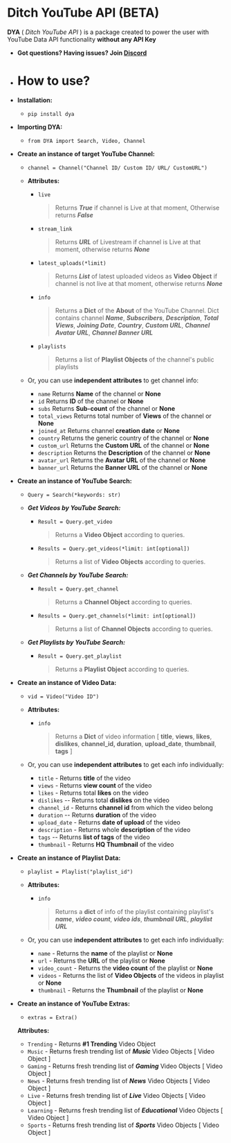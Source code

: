 # Ditch YouTube API (BETA)             
 **DYA** ( *Ditch YouTube API* ) is a package created to power the user with YouTube Data API functionality **without any API Key**  
  
  
 - **Got questions? Having issues? Join [Discord](https://discord.gg/YAFGAaMrTC)**  
 - # How to use?       
 - **Installation:**   
   - `pip install dya`
 

 - **Importing DYA:**   
   - `from DYA import Search, Video, Channel`              

             
 - **Create an instance of target YouTube Channel:**   
	- `channel = Channel("Channel ID/ Custom ID/ URL/ CustomURL") `  
	       
	 - **Attributes:**     
		- `live`    
			> Returns ***True*** if channel is Live at that moment, Otherwise returns ***False***  
			            
		 - `stream_link`     
			> Returns ***URL*** of Livestream if channel is Live at that moment, otherwise returns ***None***  
			            
		 - `latest_uploads(*limit)`     
			> Returns ***List*** of latest uploaded videos as **Video Object** if channel is not live at that moment, otherwise returns ***None***
			      
		 - `info`  
			 > Returns a **Dict** of the **About** of the YouTube Channel. Dict contains channel ***Name***, ***Subscribers***, ***Description***, ***Total Views***, ***Joining Date***, ***Country***, ***Custom URL***, ***Channel Avatar URL***,  ***Channel Banner URL***  
			 
		  - `playlists`     
			> Returns a list of **Playlist Objects** of the channel's public playlists  
			      
	- Or, you can use **independent attributes** to get channel info:  
		 - `name` Returns **Name** of the channel or **None**  
		 - `id` Returns **ID** of the channel or **None**  
		 - `subs` Returns **Sub-count** of the channel or **None**      
		- `total_views` Returns total number of **Views** of the channel or **None**         
		- `joined_at` Returns channel **creation date** or **None**     
		- `country` Returns the generic country of the channel or **None**    
		- `custom_url` Returns the **Custom URL** of the channel or **None**     
		- `description` Returns the **Description** of the channel or **None**     
		- `avatar_url` Returns the **Avatar URL** of the channel or **None**     
		- `banner_url` Returns the **Banner URL** of the channel or **None**    

	
 - **Create an instance of YouTube Search:**        
	- `Query = Search(*keywords: str)`  
   - ***Get Videos by YouTube Search:***     
		- `Result = Query.get_video`        
			> Returns a **Video Object** according to queries.    
		- `Results = Query.get_videos(*limit: int[optional])`        
			> Returns a list of **Video Objects** according to queries.  
			
	- ***Get Channels by YouTube Search:***        
		- `Result = Query.get_channel`        
			> Returns a **Channel Object** according to queries.    
		- `Results = Query.get_channels(*limit: int[optional])`        
			> Returns a list of **Channel Objects** according to queries.  
			
	- ***Get Playlists by YouTube Search:***   
		- `Result = Query.get_playlist`        
			> Returns a **Playlist Object** according to queries. 

			
 - **Create an instance of Video Data:**  
	 - `vid = Video("Video ID")`  
	 - **Attributes:**   
		- `info`   
			> Returns a **Dict** of video information [ **title**, **views**, **likes**, **dislikes**, **channel_id, duration**, **upload_date**, **thumbnail**, **tags** ]    
    
	- Or, you can use **independent attributes** to get each info individually:        
	   - `title` - Returns **title** of the video        
	   - `views` - Returns **view count** of the video        
	   - `likes` - Returns total **likes** on the video        
	   - `dislikes` -- Returns total **dislikes** on the video        
	   - `channel_id` - Returns **channel id** from which the video belong        
	   - `duration` -- Returns **duration** of the video        
	   - `upload_date` - Returns **date of upload** of the video        
	   - `description` - Returns whole **description** of the video        
	   - `tags` -- Returns **list of tags** of the video        
	   - `thumbnail` - Returns **HQ Thumbnail** of the video  
   

- **Create an instance of Playlist Data:**

    - `playlist = Playlist("playlist_id")`
    
    - **Attributes:**
	    - `info` 
		    > Returns a **dict** of info of the playlist containing playlist's ***name***, ***video count***, ***video ids***, ***thumbnail URL***, ***playlist URL***
		    
	- Or, you can use **independent attributes** to get each info individually:
		- `name` - Returns the **name** of the playlist or **None**
		- `url` - Returns the **URL** of the playlist or **None**
		- `video_count` - Returns the **video count** of the playlist or **None**
		- `videos` - Returns the list of **Video Objects** of the videos in playlist or **None**
		- `thumbnail` - Returns the **Thumbnail** of the playlist or **None**
		

 - **Create an instance of YouTube Extras:**  
	 - `extras = Extra()`  
	 
	  **Attributes:**  
	- `Trending` - Returns **#1 Trending** Video Object  
     - `Music` - Returns fresh trending list of ***Music*** Video Objects [ Video Object ]  
	 - `Gaming` - Returns fresh trending list of ***Gaming*** Video Objects [ Video Object ]  
	 - `News` - Returns fresh trending list of ***News*** Video Objects [ Video Object ]  
	 - `Live` - Returns fresh trending list of ***Live*** Video Objects [ Video Object ]  
	 - `Learning` - Returns fresh trending list of ***Educational*** Video Objects [ Video Object ]  
	 - `Sports` - Returns fresh trending list of ***Sports*** Video Objects [ Video Object ]
	 
